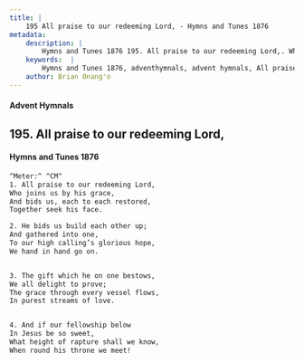 ```yaml
---
title: |
    195 All praise to our redeeming Lord, - Hymns and Tunes 1876
metadata:
    description: |
        Hymns and Tunes 1876 195. All praise to our redeeming Lord,. Who joins us by his grace, And bids us, each to each restored, Together seek his face. 
    keywords:  |
        Hymns and Tunes 1876, adventhymnals, advent hymnals, All praise to our redeeming Lord,, Who joins us by his grace,, 
    author: Brian Onang'o
---
```


#### Advent Hymnals
## 195. All praise to our redeeming Lord,
####  Hymns and Tunes 1876

```txt
^Meter:^ ^CM^
1. All praise to our redeeming Lord,
Who joins us by his grace,
And bids us, each to each restored,
Together seek his face.

2. He bids us build each other up;
And gathered into one,
To our high calling’s glorious hope,
We hand in hand go on.


3. The gift which he on one bestows,
We all delight to prove;
The grace through every vessel flows,
In purest streams of love.


4. And if our fellowship below
In Jesus be so sweet,
What height of rapture shall we know,
When round his throne we meet!
```